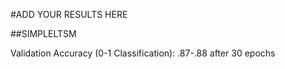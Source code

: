 #ADD YOUR RESULTS HERE


##SIMPLELTSM


Validation Accuracy (0-1 Classification): .87-.88 after 30 epochs
